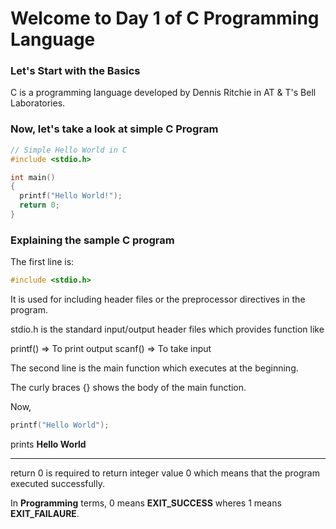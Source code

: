 # Welcome to Day 1 of C Programming Language

### Let's Start with the Basics

C is a programming language developed by Dennis Ritchie in AT & T's Bell Laboratories.

### Now, let's take a look at simple C Program

```c
// Simple Hello World in C
#include <stdio.h>

int main()
{
  printf("Hello World!");
  return 0;
}
```

### Explaining the sample C program

The first line is:

```c
#include <stdio.h>
```

It is used for including header files or the preprocessor directives in the program.

stdio.h is the standard input/output header files which provides function like

printf() => To print output
scanf() => To take input

The second line is the main function which executes at the beginning.

The curly braces {} shows the body of the main function.

Now,

```c
printf("Hello World");
```

prints **Hello World**

---------------

return 0 is required to return integer value 0 which means that the program executed successfully.

In **Programming** terms, 0 means **EXIT_SUCCESS** wheres 1 means **EXIT_FAILAURE**.
